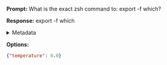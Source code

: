 **Prompt:**
What is the exact zsh command to: export -f which?


**Response:**
export -f which

<details><summary>Metadata</summary>

- Duration: 490 ms
- Datetime: 2023-08-25T19:33:53.934961
- Model: gpt-3.5-turbo-0613

</details>

**Options:**
```json
{"temperature": 0.0}
```

